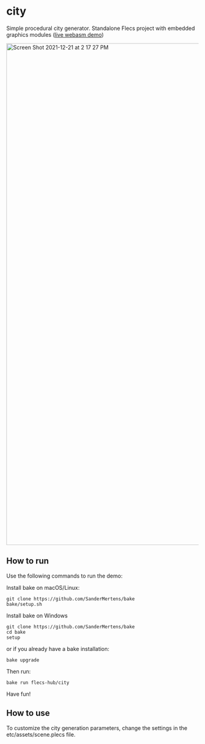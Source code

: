 # city
Simple procedural city generator. Standalone Flecs project with embedded graphics modules ([live webasm demo](https://flecs.dev/city))

<img width="1312" alt="Screen Shot 2021-12-21 at 2 17 27 PM" src="https://user-images.githubusercontent.com/9919222/147004880-da177044-4cdb-4c1c-aec3-c691c4ebad79.png">

## How to run
Use the following commands to run the demo:

Install bake on macOS/Linux:
```
git clone https://github.com/SanderMertens/bake
bake/setup.sh
```

Install bake on Windows
```
git clone https://github.com/SanderMertens/bake
cd bake
setup
```

or if you already have a bake installation:
```
bake upgrade
```

Then run:
```
bake run flecs-hub/city
```

Have fun!

## How to use
To customize the city generation parameters, change the settings in the etc/assets/scene.plecs file.
